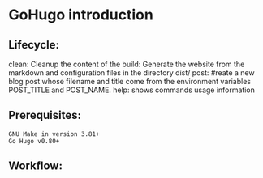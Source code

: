 # GoHugo introduction


## Lifecycle:
clean: Cleanup the content of the
build: Generate the website from the markdown and configuration files in the directory dist/
post: #reate a new blog post whose filename and title come from the environment variables POST_TITLE and POST_NAME.
help: shows commands usage information

## Prerequisites:
    GNU Make in version 3.81+
    Go Hugo v0.80+

## Workflow:
